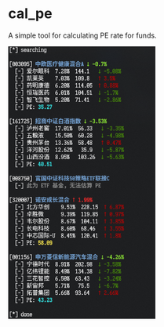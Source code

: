 # cal_pe
A simple tool for calculating PE rate for funds.

<img src="https://raw.githubusercontent.com/Macr0phag3/calpe/main/pic.png" width = "300" />
